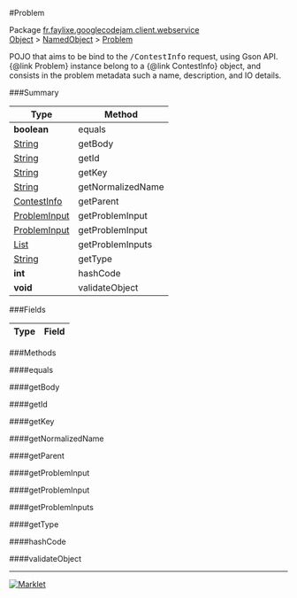 #Problem

Package [fr.faylixe.googlecodejam.client.webservice](../)<br>
[Object](../../../../java/langObject.md) > [NamedObject](commonNamedObject.md) > [Problem](Problem.md)

<p>POJO that aims to be bind to the <tt>/ContestInfo</tt>
 request, using Gson API. {@link Problem} instance belong
 to a {@link ContestInfo} object, and consists in the problem
 metadata such a name, description, and IO details.</p>

###Summary


| Type | Method |
| --- | --- |
| **boolean** | equals |
| [String](../../../../java/langString.md) | getBody |
| [String](../../../../java/langString.md) | getId |
| [String](../../../../java/langString.md) | getKey |
| [String](../../../../java/langString.md) | getNormalizedName |
| [ContestInfo](ContestInfo.md) | getParent |
| [ProblemInput](ProblemInput.md) | getProblemInput |
| [ProblemInput](ProblemInput.md) | getProblemInput |
| [List](../../../../java/utilList.md) | getProblemInputs |
| [String](../../../../java/langString.md) | getType |
| **int** | hashCode |
| **void** | validateObject |

###Fields


| Type | Field |
| --- | --- |

###Methods

####equals


####getBody


####getId


####getKey


####getNormalizedName


####getParent


####getProblemInput


####getProblemInput


####getProblemInputs


####getType


####hashCode


####validateObject


---
[![Marklet](https://img.shields.io/badge/Generated%20by-Marklet-green.svg)](https://github.com/Faylixe/marklet)